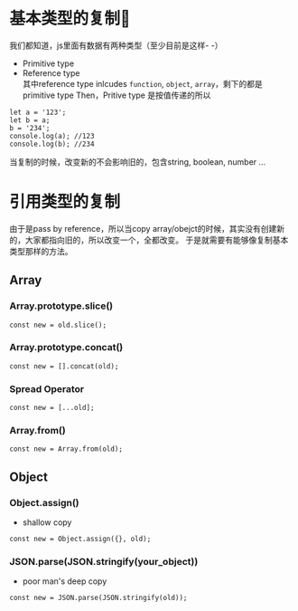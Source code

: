 # 基本类型的复制💩
我们都知道，js里面有数据有两种类型（至少目前是这样- -）
- Primitive type
- Reference type  
其中reference type inlcudes `function`, `object`, `array`，剩下的都是primitive type
Then，Pritive type 是按值传递的所以
```
let a = '123';
let b = a;
b = '234';
console.log(a); //123
console.log(b); //234
```
当复制的时候，改变新的不会影响旧的，包含string, boolean, number ...

# 引用类型的复制
由于是pass by reference，所以当copy array/obejct的时候，其实没有创建新的，大家都指向旧的，所以改变一个，全都改变。
于是就需要有能够像复制基本类型那样的方法。

## Array
### Array.prototype.slice()
```
const new = old.slice();
```

### Array.prototype.concat()
```
const new = [].concat(old);
```

### Spread Operator
```
const new = [...old];
```

### Array.from()
```
const new = Array.from(old);
```

## Object
### Object.assign()
- shallow copy
```
const new = Object.assign({}, old);
```

### JSON.parse(JSON.stringify(your_object))
- poor man's deep copy
```
const new = JSON.parse(JSON.stringify(old));
```
